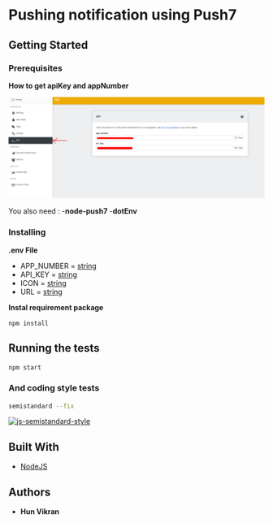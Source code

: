 # Pushing notification using Push7

## Getting Started

### Prerequisites

**How to get apiKey and appNumber**

![image](https://raw.githubusercontent.com/tsuyoshi007/Push7-PushingNotification/master/img/Screenshot_1.png)

You also need :
  -**node-push7**
  -**dotEnv**

### Installing

**.env File**
* APP_NUMBER = [string][1]
* API_KEY = [string][1]
* ICON = [string][1]
* URL = [string][1]

**Instal requirement package**
```
npm install
```

## Running the tests
```
npm start
```

### And coding style tests

```bash
semistandard --fix
```
[![js-semistandard-style](https://img.shields.io/badge/code%20style-semistandard-brightgreen.svg?style=flat-square)](https://github.com/Flet/semistandard)

## Built With

* [NodeJS](https://nodejs.org/en/)

## Authors

* **Hun Vikran** 

[1]:https://developer.mozilla.org/en-US/docs/Web/JavaScript/Reference/Global_Objects/String
